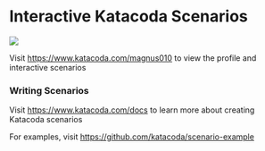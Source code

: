 # Interactive Katacoda Scenarios

[![](http://shields.katacoda.com/katacoda/magnus010/count.svg)](https://www.katacoda.com/magnus010 "Get your profile on Katacoda.com")

Visit https://www.katacoda.com/magnus010 to view the profile and interactive scenarios

### Writing Scenarios
Visit https://www.katacoda.com/docs to learn more about creating Katacoda scenarios

For examples, visit https://github.com/katacoda/scenario-example
